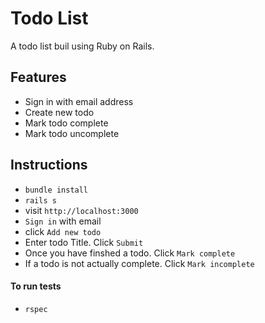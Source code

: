# Todo List
A todo list buil using Ruby on Rails.
## Features
* Sign in with email address
* Create new todo
* Mark todo complete
* Mark todo uncomplete

## Instructions
* ```bundle install```
* ```rails s```
* visit ```http://localhost:3000```
* ```Sign in``` with email
* click ```Add new todo```
* Enter todo Title. Click ```Submit```
* Once you have finshed a todo. Click ```Mark complete```
* If a todo is not actually complete. Click ```Mark incomplete```

#### To run tests
* ```rspec```
